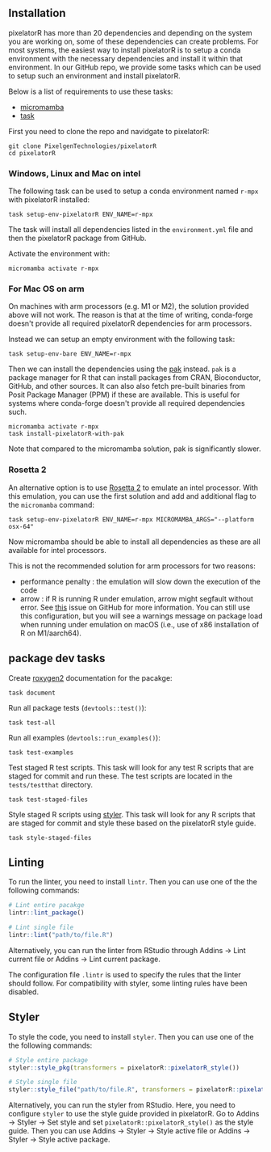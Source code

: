 ## Installation

pixelatorR has more than 20 dependencies and depending on the system you are working on, some of these dependencies can create problems. For most systems, the easiest way to install pixelatorR is to setup a conda environment with the necessary dependencies and install it within that environment. In our GitHub repo, we provide some tasks which can be used to setup such an environment and install pixelatorR.

Below is a list of requirements to use these tasks:

- [micromamba](https://mamba.readthedocs.io/en/latest/installation/micromamba-installation.html)
- [task](https://taskfile.dev/installation/)

First you need to clone the repo and navidgate to pixelatorR:

````
git clone PixelgenTechnologies/pixelatorR
cd pixelatorR
````

### Windows, Linux and Mac on intel

The following task can be used to setup a conda environment named `r-mpx` with pixelatorR installed:

````
task setup-env-pixelatorR ENV_NAME=r-mpx
````

The task will install all dependencies listed in the `environment.yml` file and then the pixelatorR package from GitHub.

Activate the environment with:

````
micromamba activate r-mpx
````

### For Mac OS on arm

On machines with arm processors (e.g. M1 or M2), the solution provided above will not work. The reason is that at the time of writing, conda-forge doesn't provide all required pixelatorR dependencies for arm processors.

Instead we can setup an empty environment with the following task:

````
task setup-env-bare ENV_NAME=r-mpx
````

Then we can install the dependencies using the [pak](https://pak.r-lib.org/) instead. `pak` is a package manager for R that can install packages from CRAN, Bioconductor, GitHub, and other sources. It can also also fetch pre-built binaries from Posit Package Manager (PPM) if these are available. This is useful for systems where conda-forge doesn't provide all required dependencies such. 

````
micromamba activate r-mpx
task install-pixelatorR-with-pak
````

Note that compared to the micromamba solution, pak is significantly slower.

### Rosetta 2

An alternative option is to use [Rosetta 2](https://support.apple.com/en-us/102527) to emulate an intel processor. With this emulation, you can use the first solution and add and additional flag to the `micromamba` command:

````
task setup-env-pixelatorR ENV_NAME=r-mpx MICROMAMBA_ARGS="--platform osx-64"
````

Now micromamba should be able to install all dependencies as these are all available for intel processors. 

This is not the recommended solution for arm processors for two reasons:

- performance penalty : the emulation will slow down the execution of the code
- arrow : if R is running R under emulation, arrow might segfault without error. See [this](https://github.com/apache/arrow/pull/37777) issue on GitHub for more information. You can still use this configuration, but you will see a warnings message on package load when running under emulation on macOS (i.e., use of x86 installation of R on M1/aarch64).

## package dev tasks

Create [roxygen2](https://roxygen2.r-lib.org/) documentation for the pacakge:

````
task document
````

Run all package tests (`devtools::test()`):

````
task test-all
````

Run all examples (`devtools::run_examples()`):

````
task test-examples
````

Test staged R test scripts. This task will look for any test R scripts that are staged for commit and run these. The test scripts are located in the `tests/testthat` directory.

````
task test-staged-files
````

Style staged R scripts using [styler](https://styler.r-lib.org/). This task will look for any R scripts that are staged for commit and style these based on the pixelatorR style guide.

````
task style-staged-files
````


## Linting

To run the linter, you need to install `lintr`. Then you can use one of the the following commands:

```r
# Lint entire pacakge
lintr::lint_package()

# Lint single file
lintr::lint("path/to/file.R")
```

Alternatively, you can run the linter from RStudio through Addins -> Lint current file or Addins -> Lint current package.

The configuration file `.lintr` is used to specify the rules that the linter should follow. For compatibility with styler, some linting rules have been disabled.

## Styler

To style the code, you need to install `styler`. Then you can use one of the the following commands:

```r
# Style entire package
styler::style_pkg(transformers = pixelatorR::pixelatorR_style())

# Style single file
styler::style_file("path/to/file.R", transformers = pixelatorR::pixelatorR_style())
```

Alternatively, you can run the styler from RStudio. Here, you need to configure `styler` to use the style guide provided in pixelatorR. Go to Addins -> Styler -> Set style and set `pixelatorR::pixelatorR_style()` as the style guide. Then you can use Addins -> Styler -> Style active file or Addins -> Styler -> Style active package.

